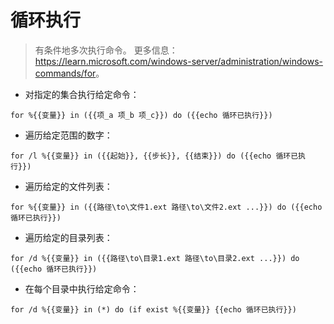 # 循环执行

> 有条件地多次执行命令。
> 更多信息：<https://learn.microsoft.com/windows-server/administration/windows-commands/for>。

- 对指定的集合执行给定命令：

`for %{{变量}} in ({{项_a 项_b 项_c}}) do ({{echo 循环已执行}})`

- 遍历给定范围的数字：

`for /l %{{变量}} in ({{起始}}, {{步长}}, {{结束}}) do ({{echo 循环已执行}})`

- 遍历给定的文件列表：

`for %{{变量}} in ({{路径\to\文件1.ext 路径\to\文件2.ext ...}}) do ({{echo 循环已执行}})`

- 遍历给定的目录列表：

`for /d %{{变量}} in ({{路径\to\目录1.ext 路径\to\目录2.ext ...}}) do ({{echo 循环已执行}})`

- 在每个目录中执行给定命令：

`for /d %{{变量}} in (*) do (if exist %{{变量}} {{echo 循环已执行}})`